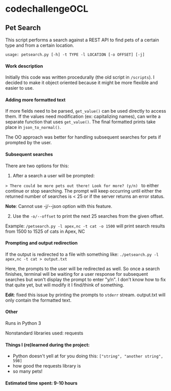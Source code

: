 # codechallengeOCL

## Pet Search

This script performs a search against a REST API to find pets of a certain type
and from a certain location.

`usage: petsearch.py [-h] -t TYPE -l LOCATION [-o OFFSET] [-j]
`

#### Work description

Initially this code was written procedurally (the old script in `/scripts`).
I decided to make it object oriented because it might be more flexible and easier to use.

#### Adding more formatted text
If more fields need to be parsed, `get_value()` can be used directly to access them.
If the values need modification (ex: capitalizing names), can write a separate function
that uses `get_value()`. The final formatted prints take place in `json_to_normal()`.

The OO approach was better for handling subsequent searches for pets if prompted by the user.

#### Subsequent searches
There are two options for this:

1. After a search a user will be prompted:

`> There could be more pets out there! Look for more? (y/n) ` to either continue or stop searching.
The prompt will keep occurring until either the returned number of searches is < 25 or
if the server returns an error status.

**Note**: Cannot use -j/--json option with this feature.

2. Use the `-o/--offset` to print the next 25 searches from the given offset.

Example: `/petsearch.py -l apex,nc -t cat -o 1500`
will print search results from 1500 to 1525 of cats in Apex, NC

#### Prompting and output redirection
If the output is redirected to a file with something like:
`./petsearch.py -l apex,nc -t cat > output.txt`

Here, the prompts to the user will be redirected as well. So once a search finishes,
terminal will be waiting for a user response for subsequent searches but won't
display the prompt to enter "y/n". I don't know how to fix that quite yet,
but will modify it I find/think of something.

**Edit**: fixed this issue by printing the prompts to `stderr` stream. output.txt will only contain the formatted text.

#### Other
Runs in Python 3

Nonstandard libraries used: requests

#### Things I (re)learned during the project:
- Python doesn't yell at for you doing this: `["string", "another string", 598]`
- how good the requests library is
- so many pets!

#### Estimated time spent: 9-10 hours
